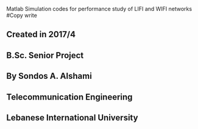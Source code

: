 Matlab Simulation codes for performance study of LIFI and WIFI networks
#Copy write 
## Created in 2017/4
## B.Sc. Senior Project
## By Sondos A. Alshami
## Telecommunication Engineering 
## Lebanese International University
